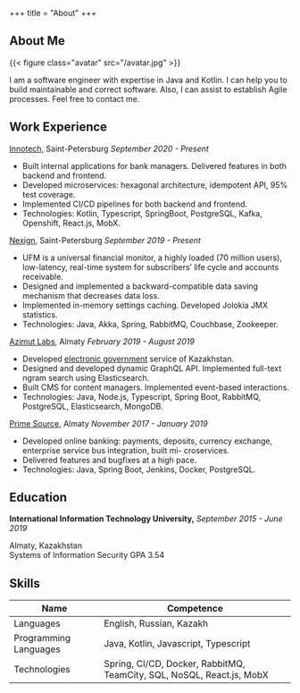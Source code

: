 +++
title = "About"
+++

## About Me

{{< figure class="avatar" src="/avatar.jpg" >}}

I am a software engineer with expertise in Java and Kotlin. I can help you to build maintainable and correct software.
Also, I can assist to establish Agile processes. Feel free to contact me.

## Work Experience
<span><a href=https://inno.tech>Innotech,</a> Saint-Petersburg</span> <i>September 2020 - Present</i>
* Built internal applications for bank managers. Delivered features in both backend and frontend.
* Developed microservices: hexagonal architecture, idempotent API, 95% test coverage.
* Implemented CI/CD pipelines for both backend and frontend.
* Technologies: Kotlin, Typescript, SpringBoot, PostgreSQL, Kafka, Openshift, React.js, MobX.



<span><a href=https:https://nexign.com/en>Nexign</a>, Saint-Petersburg</span> <i>September 2019 - Present</i>
* UFM is a universal financial monitor, a highly loaded (70 million users), low-latency, real-time system for subscribers’ life cycle and accounts receivable.
* Designed and implemented a backward-compatible data saving mechanism that decreases data loss.
* Implemented in-memory settings caching. Developed Jolokia JMX statistics.
* Technologies: Java, Akka, Spring, RabbitMQ, Couchbase, Zookeeper.



<span><a href=https://alabs.team>Azimut Labs</a>, Almaty</span> <i>February 2019 - August 2019</i>
* Developed <a href=https:beta.egov.kz>electronic government</a> service of Kazakhstan.
* Designed and developed dynamic GraphQL API. Implemented full-text ngram search using Elasticsearch.
* Built CMS for content managers. Implemented event-based interactions.
* Technologies: Java, Node.js, Typescript, Spring Boot, RabbitMQ, PostgreSQL, Elasticsearch, MongoDB.



<span><a href=https://p-s.kz>Prime Source</a>, Almaty</span> <i>November 2017 - January 2019</i>
* Developed online banking: payments, deposits, currency exchange, enterprise service bus integration, built mi- croservices.
* Delivered features and bugfixes at a high pace.
* Technologies: Java, Spring Boot, Jenkins, Docker, PostgreSQL.

## Education
<span><b>International Information Technology University,</b> </span>
<i>September 2015 - June 2019</i>  
<div>Almaty, Kazakhstan </br> Systems of Information Security GPA 3.54</div>

## Skills
Name                  | Competence
----------------------|----------------------------------------------------------------------
Languages             | English, Russian, Kazakh
Programming Languages | Java, Kotlin, Javascript, Typescript
Technologies          | Spring, CI/CD, Docker, RabbitMQ, TeamCity, SQL, NoSQL, React.js, MobX